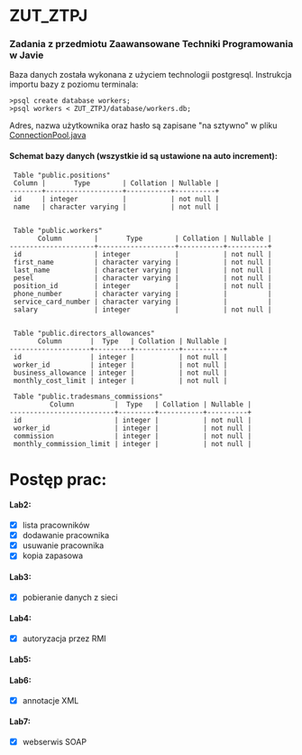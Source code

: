 # ZUT_ZTPJ
### Zadania z przedmiotu Zaawansowane Techniki Programowania w Javie

Baza danych została wykonana z użyciem technologii postgresql. Instrukcja importu bazy z poziomu terminala:
```
>psql create database workers;
>psql workers < ZUT_ZTPJ/database/workers.db;
```
Adres, nazwa użytkownika oraz hasło są zapisane "na sztywno" w pliku [ConnectionPool.java](ZTPJ/src/main/java/dao/ConnectionPool.java)

#### Schemat bazy danych (wszystkie id są ustawione na auto increment):
```
 Table "public.positions"
 Column |       Type        | Collation | Nullable |                
--------+-------------------+-----------+----------+
 id     | integer           |           | not null | 
 name   | character varying |           | not null |


 Table "public.workers"
       Column        |       Type        | Collation | Nullable |              
---------------------+-------------------+-----------+----------+
 id                  | integer           |           | not null |
 first_name          | character varying |           | not null | 
 last_name           | character varying |           | not null | 
 pesel               | character varying |           | not null | 
 position_id         | integer           |           | not null | 
 phone_number        | character varying |           |          | 
 service_card_number | character varying |           |          | 
 salary              | integer           |           | not null | 


 Table "public.directors_allowances"
       Column       |  Type   | Collation | Nullable |                      
--------------------+---------+-----------+----------+
 id                 | integer |           | not null |
 worker_id          | integer |           | not null | 
 business_allowance | integer |           | not null | 
 monthly_cost_limit | integer |           | not null |
 
 Table "public.tradesmans_commissions"
          Column          |  Type   | Collation | Nullable |
--------------------------+---------+-----------+----------+
 id                       | integer |           | not null |
 worker_id                | integer |           | not null | 
 commission               | integer |           | not null | 
 monthly_commission_limit | integer |           | not null | 

```

# Postęp prac:
#### Lab2:
- [x] lista pracowników
- [x] dodawanie pracownika
- [x] usuwanie pracownika
- [x] kopia zapasowa

#### Lab3:
- [x] pobieranie danych z sieci

#### Lab4:
- [x] autoryzacja przez RMI 

#### Lab5:

#### Lab6:
- [x] annotacje XML

#### Lab7:
- [x] webserwis SOAP
